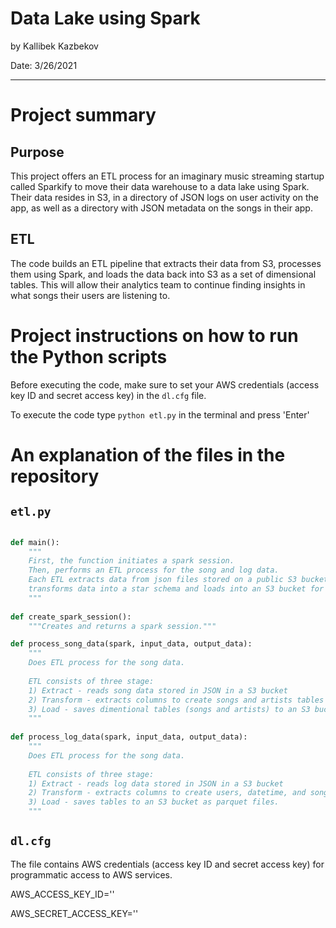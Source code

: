 # Data Lake using Spark

by Kallibek Kazbekov

Date: 3/26/2021

---
# Project summary

## Purpose

This project offers an ETL process for an imaginary music streaming startup called Sparkify to move their data warehouse to a data lake using Spark. Their data resides in S3, in a directory of JSON logs on user activity on the app, as well as a directory with JSON metadata on the songs in their app.

## ETL

The code builds an ETL pipeline that extracts their data from S3, processes them using Spark, and loads the data back into S3 as a set of dimensional tables. This will allow their analytics team to continue finding insights in what songs their users are listening to.

# Project instructions on how to run the Python scripts

Before executing the code, make sure to set your AWS credentials (access key ID  and secret access key) in the `dl.cfg` file.

To execute the code type `python etl.py` in the terminal and press 'Enter'

# An explanation of the files in the repository

## `etl.py`

```python

def main():
    """
    First, the function initiates a spark session.
    Then, performs an ETL process for the song and log data.
    Each ETL extracts data from json files stored on a public S3 bucket, 
    transforms data into a star schema and loads into an S3 bucket for analytics purposes. 
    """
    
def create_spark_session():
    """Creates and returns a spark session."""

def process_song_data(spark, input_data, output_data):
    """
    Does ETL process for the song data.
    
    ETL consists of three stage:
    1) Extract - reads song data stored in JSON in a S3 bucket 
    2) Transform - extracts columns to create songs and artists tables
    3) Load - saves dimentional tables (songs and artists) to an S3 bucket as parquet files. 
    """
    
def process_log_data(spark, input_data, output_data):
    """
    Does ETL process for the song data.
    
    ETL consists of three stage:
    1) Extract - reads log data stored in JSON in a S3 bucket 
    2) Transform - extracts columns to create users, datetime, and songplays tables
    3) Load - saves tables to an S3 bucket as parquet files. 
    """
```    
## `dl.cfg`

The file contains AWS credentials (access key ID  and secret access key) for programmatic access to AWS services.

AWS_ACCESS_KEY_ID=''

AWS_SECRET_ACCESS_KEY=''
